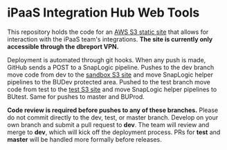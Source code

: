 # iPaaS Integration Hub Web Tools

This repository holds the code for an [AWS S3 static site](http://buaws-ipaas-sandbox.s3-website-us-east-1.amazonaws.com/index.html) that allows for interaction with the iPaaS team's integrations. **The site is currently only accessible through the dbreport VPN.**

Deployment is automated through git hooks. When any push is made, GitHub sends a POST to a SnapLogic pipeline. Pushes to the dev branch move code from dev to the [sandbox S3 site](http://buaws-ipaas-sandbox.s3-website-us-east-1.amazonaws.com/index.html) and move SnapLogic helper pipelines to the BUDev protected area. Pushed to the test branch move code from test to the [test S3 site](http://buaws-ipaas-sandbox.s3-website-us-east-1.amazonaws.com/index.html) and move SnapLogic helper pipelines to BUtest. Same for pushes to master and BUProd.

**Code review is required before pushes to any of these branches.** Please do not commit directly to the dev, test, or master branch. Develop on your own branch and submit a pull request to **dev**. The team will review and merge to **dev**, which will kick off the deployment process. PRs for **test** and **master** will be handled more formally before releases.
